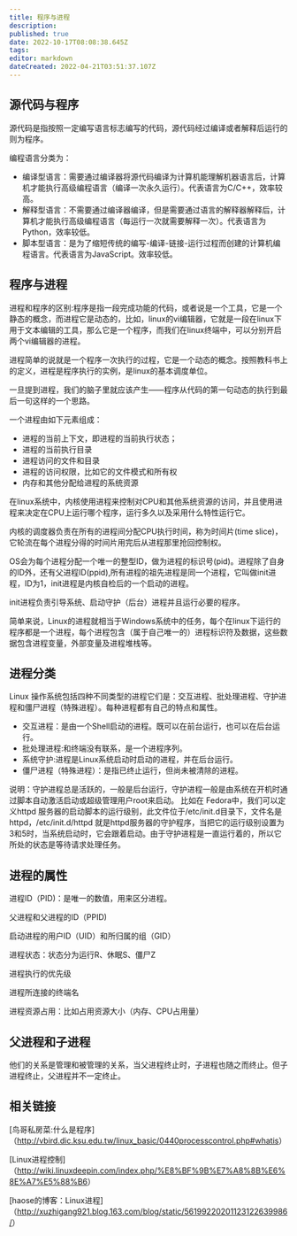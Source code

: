 ```yaml
---
title: 程序与进程
description: 
published: true
date: 2022-10-17T08:08:38.645Z
tags: 
editor: markdown
dateCreated: 2022-04-21T03:51:37.107Z
---
```


## 源代码与程序

源代码是指按照一定编写语言标志编写的代码，源代码经过编译或者解释后运行的则为程序。

编程语言分类为：

- 编译型语言：需要通过编译器将源代码编译为计算机能理解机器语言后，计算机才能执行高级编程语言（编译一次永久运行）。代表语言为C/C++，效率较高。
- 解释型语言：不需要通过编译器编译，但是需要通过语言的解释器解释后，计算机才能执行高级编程语言（每运行一次就需要解释一次）。代表语言为Python，效率较低。
- 脚本型语言：是为了缩短传统的编写-编译-链接-运行过程而创建的计算机编程语言。代表语言为JavaScript。效率较低。

## 程序与进程
进程和程序的区别:程序是指一段完成功能的代码，或者说是一个工具，它是一个静态的概念，而进程它是动态的，比如，linux的vi编辑器，它就是一段在linux下用于文本编辑的工具，那么它是一个程序，而我们在linux终端中，可以分别开启两个vi编辑器的进程。

进程简单的说就是一个程序一次执行的过程，它是一个动态的概念。按照教科书上的定义，进程是程序执行的实例，是linux的基本调度单位。

一旦提到进程，我们的脑子里就应该产生——程序从代码的第一句动态的执行到最后一句这样的一个思路。

一个进程由如下元素组成：

- 进程的当前上下文，即进程的当前执行状态；
- 进程的当前执行目录
- 进程访问的文件和目录
- 进程的访问权限，比如它的文件模式和所有权
- 内存和其他分配给进程的系统资源

在linux系统中，内核使用进程来控制对CPU和其他系统资源的访问，并且使用进程来决定在CPU上运行哪个程序，运行多久以及采用什么特性运行它。

内核的调度器负责在所有的进程间分配CPU执行时间，称为时间片(time slice)，它轮流在每个进程分得的时间片用完后从进程那里抢回控制权。

OS会为每个进程分配一个唯一的整型ID，做为进程的标识号(pid)。进程除了自身的ID外，还有父进程ID(ppid),所有进程的祖先进程是同一个进程，它叫做init进程，ID为1，init进程是内核自检后的一个启动的进程。

init进程负责引导系统、启动守护（后台）进程并且运行必要的程序。

简单来说，Linux的进程就相当于Windows系统中的任务，每个在linux下运行的程序都是一个进程，每个进程包含（属于自己唯一的）进程标识符及数据，这些数据包含进程变量，外部变量及进程堆栈等。

## 进程分类

Linux 操作系统包括四种不同类型的进程它们是：交互进程、批处理进程、守护进程和僵尸进程（特殊进程）。每种进程都有自己的特点和属性。

- 交互进程：是由一个Shell启动的进程。既可以在前台运行，也可以在后台运行。
- 批处理进程:和终端没有联系，是一个进程序列。
- 系统守护:进程是Linux系统启动时启动的进程，并在后台运行。
- 僵尸进程（特殊进程）：是指已终止运行，但尚未被清除的进程。

说明：守护进程总是活跃的，一般是后台运行，守护进程一般是由系统在开机时通过脚本自动激活启动或超级管理用户root来启动。 比如在 Fedora中，我们可以定义httpd 服务器的启动脚本的运行级别，此文件位于/etc/init.d目录下，文件名是httpd，/etc/init.d/httpd 就是httpd服务器的守护程序，当把它的运行级别设置为3和5时，当系统启动时，它会跟着启动。由于守护进程是一直运行着的，所以它所处的状态是等待请求处理任务。

## 进程的属性

进程ID（PID)：是唯一的数值，用来区分进程。

父进程和父进程的ID（PPID)

启动进程的用户ID（UID）和所归属的组（GID）

进程状态：状态分为运行R、休眠S、僵尸Z

进程执行的优先级

进程所连接的终端名

进程资源占用：比如占用资源大小（内存、CPU占用量）

## 父进程和子进程

他们的关系是管理和被管理的关系，当父进程终止时，子进程也随之而终止。但子进程终止，父进程并不一定终止。

## 相关链接
[鸟哥私房菜:什么是程序]（<http://vbird.dic.ksu.edu.tw/linux_basic/0440processcontrol.php#whatis>）

[Linux进程控制]（<http://wiki.linuxdeepin.com/index.php/%E8%BF%9B%E7%A8%8B%E6%8E%A7%E5%88%B6>）

[haose的博客：Linux进程]（<http://xuzhigang921.blog.163.com/blog/static/56199220201123122639986/>）
